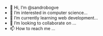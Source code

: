 - 👋 Hi, I’m @sandrobogve
- 👀 I’m interested in computer science...
- 🌱 I’m currently learning web development...
- 💞️ I’m looking to collaborate on ...
- 📫 How to reach me ...

<!---
sandrobogve/sandrobogve is a ✨ special ✨ repository because its `README.md` (this file) appears on your GitHub profile.
You can click the Preview link to take a look at your changes.
--->
